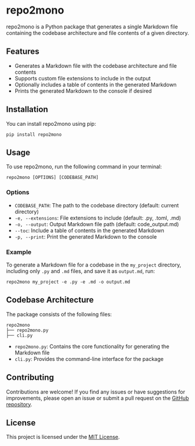 # repo2mono

repo2mono is a Python package that generates a single Markdown file containing the codebase architecture and file contents of a given directory.

## Features

- Generates a Markdown file with the codebase architecture and file contents
- Supports custom file extensions to include in the output
- Optionally includes a table of contents in the generated Markdown
- Prints the generated Markdown to the console if desired

## Installation

You can install repo2mono using pip:

```
pip install repo2mono
```

## Usage

To use repo2mono, run the following command in your terminal:

```
repo2mono [OPTIONS] [CODEBASE_PATH]
```

### Options

- `CODEBASE_PATH`: The path to the codebase directory (default: current directory)
- `-e, --extensions`: File extensions to include (default: .py, .toml, .md)
- `-o, --output`: Output Markdown file path (default: code_output.md)
- `--toc`: Include a table of contents in the generated Markdown
- `-p, --print`: Print the generated Markdown to the console

### Example

To generate a Markdown file for a codebase in the `my_project` directory, including only `.py` and `.md` files, and save it as `output.md`, run:

```
repo2mono my_project -e .py -e .md -o output.md
```

## Codebase Architecture

The package consists of the following files:

```
repo2mono
├── repo2mono.py
├── cli.py
```

- `repo2mono.py`: Contains the core functionality for generating the Markdown file
- `cli.py`: Provides the command-line interface for the package

## Contributing

Contributions are welcome! If you find any issues or have suggestions for improvements, please open an issue or submit a pull request on the [GitHub repository](https://github.com/yourusername/repo2mono).

## License

This project is licensed under the [MIT License](LICENSE).